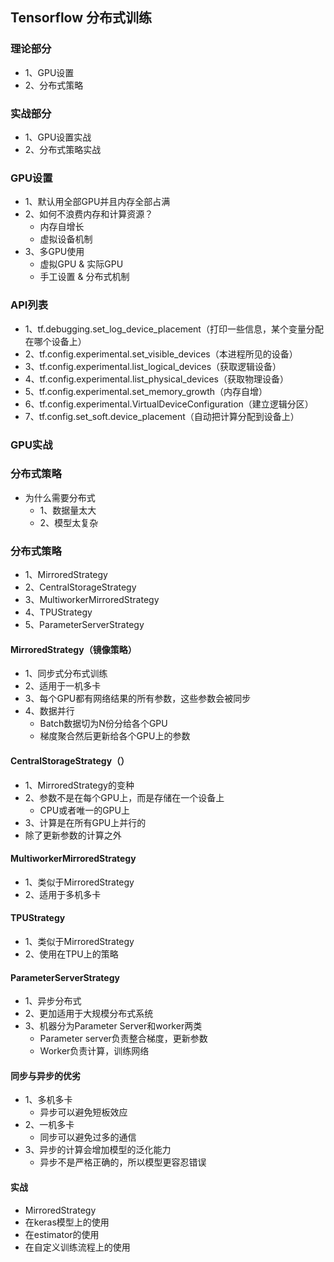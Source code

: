 ## Tensorflow 分布式训练
### 理论部分
* 1、GPU设置
* 2、分布式策略

### 实战部分
* 1、GPU设置实战
* 2、分布式策略实战

### GPU设置
* 1、默认用全部GPU并且内存全部占满
* 2、如何不浪费内存和计算资源？
    * 内存自增长
    * 虚拟设备机制
* 3、多GPU使用
    * 虚拟GPU & 实际GPU
    * 手工设置 & 分布式机制

### API列表
* 1、tf.debugging.set_log_device_placement（打印一些信息，某个变量分配在哪个设备上）
* 2、tf.config.experimental.set_visible_devices（本进程所见的设备）
* 3、tf.config.experimental.list_logical_devices（获取逻辑设备）
* 4、tf.config.experimental.list_physical_devices（获取物理设备）
* 5、tf.config.experimental.set_memory_growth（内存自增）
* 6、tf.config.experimental.VirtualDeviceConfiguration（建立逻辑分区）
* 7、tf.config.set_soft.device_placement（自动把计算分配到设备上）

### GPU实战
### 分布式策略
* 为什么需要分布式
    * 1、数据量太大
    * 2、模型太复杂

### 分布式策略
* 1、MirroredStrategy
* 2、CentralStorageStrategy
* 3、MultiworkerMirroredStrategy
* 4、TPUStrategy
* 5、ParameterServerStrategy

#### MirroredStrategy（镜像策略）
* 1、同步式分布式训练
* 2、适用于一机多卡
* 3、每个GPU都有网络结果的所有参数，这些参数会被同步
* 4、数据并行
    * Batch数据切为N份分给各个GPU
    * 梯度聚合然后更新给各个GPU上的参数

#### CentralStorageStrategy（）
* 1、MirroredStrategy的变种
* 2、参数不是在每个GPU上，而是存储在一个设备上
    * CPU或者唯一的GPU上
* 3、计算是在所有GPU上并行的
* 除了更新参数的计算之外

#### MultiworkerMirroredStrategy
* 1、类似于MirroredStrategy
* 2、适用于多机多卡


#### TPUStrategy
* 1、类似于MirroredStrategy
* 2、使用在TPU上的策略


#### ParameterServerStrategy
* 1、异步分布式
* 2、更加适用于大规模分布式系统
* 3、机器分为Parameter Server和worker两类
    * Parameter server负责整合梯度，更新参数
    * Worker负责计算，训练网络

#### 同步与异步的优劣
* 1、多机多卡
    * 异步可以避免短板效应
* 2、一机多卡
    * 同步可以避免过多的通信
* 3、异步的计算会增加模型的泛化能力
    * 异步不是严格正确的，所以模型更容忍错误

#### 实战
* MirroredStrategy
* 在keras模型上的使用
* 在estimator的使用
* 在自定义训练流程上的使用
